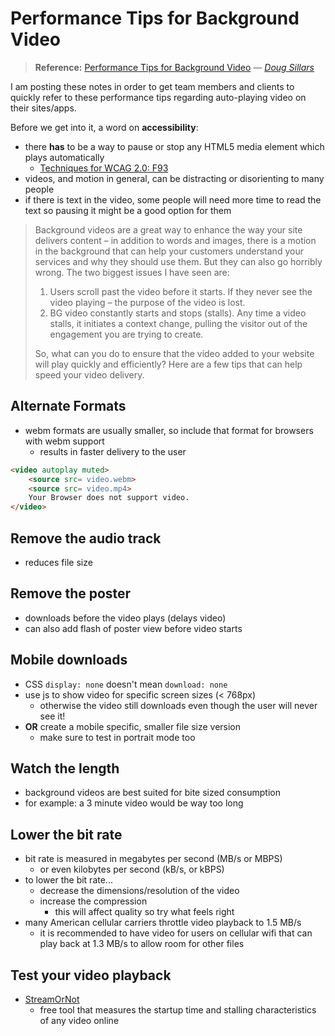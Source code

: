 # Performance Tips for Background Video

> **Reference:** [Performance Tips for Background Video](https://calendar.perfplanet.com/2019/performance-tips-for-background-video/) &mdash; <cite>[Doug Sillars](https://dougsillars.com/)</cite>

I am posting these notes in order to get team members and clients to quickly refer to these performance tips regarding auto-playing video on their sites/apps.

Before we get into it, a word on **accessibility**:

* there **has** to be a way to pause or stop any HTML5 media element which plays automatically
  * [Techniques for WCAG 2.0: F93](https://www.w3.org/TR/WCAG20-TECHS/F93.html)
* videos, and motion in general, can be distracting or disorienting to many people
* if there is text in the video, some people will need more time to read the text so pausing it might be a good option for them

> Background videos are a great way to enhance the way your site delivers content – in addition to words and images, there is a motion in the background that can help your customers understand your services and why they should use them. But they can also go horribly wrong. The two biggest issues I have seen are:
>
> 1. Users scroll past the video before it starts. If they never see the video playing – the purpose of the video is lost.
> 1. BG video constantly starts and stops (stalls). Any time a video stalls, it initiates a context change, pulling the visitor out of the engagement you are trying to create.
>
> So, what can you do to ensure that the video added to your website will play quickly and efficiently? Here are a few tips that can help speed your video delivery.

## Alternate Formats

* webm formats are usually smaller, so include that format for browsers with webm support
  * results in faster delivery to the user

```html
<video autoplay muted>
    <source src= video.webm>
    <source src= video.mp4>
    Your Browser does not support video.
</video>
```

## Remove the audio track

* reduces file size

## Remove the poster

* downloads before the video plays (delays video)
* can also add flash of poster view before video starts

## Mobile downloads

* CSS `display: none` doesn't mean `download: none`
* use js to show video for specific screen sizes (< 768px)
  * otherwise the video still downloads even though the user will never see it!
* **OR** create a mobile specific, smaller file size version
  * make sure to test in portrait mode too

## Watch the length

* background videos are best suited for bite sized consumption
* for example: a 3 minute video would be way too long

## Lower the bit rate

* bit rate is measured in megabytes per second (MB/s or MBPS)
  * or even kilobytes per second (kB/s, or kBPS)
* to lower the bit rate...
  * decrease the dimensions/resolution of the video
  * increase the compression
    * this will affect quality so try what feels right
* many American cellular carriers throttle video playback to 1.5 MB/s
  * it is recommended to have video for users on cellular wifi that can play back at 1.3 MB/s to allow room for other files

## Test your video playback

* [StreamOrNot](https://dougsillars.github.io/StreamOrNot/)
  * free tool that measures the startup time and stalling characteristics of any video online
